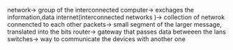 network-> group of the interconnected computer-> exchages the information,data
internet(interconnected networks )-> collection of netwrok connencted to each other 
packets-> small segment of the larger message, translated into the bits
router-> gateway that passes data betweeen the lans
switches-> way to communicate the devices with another one 